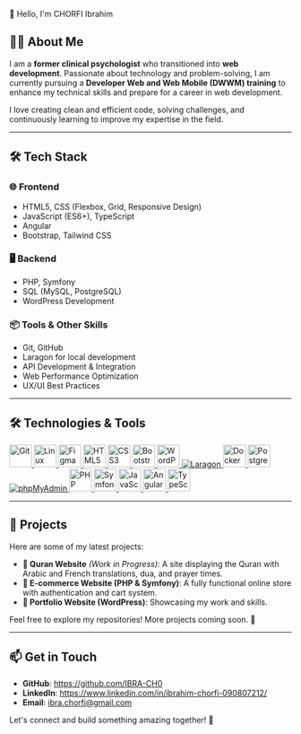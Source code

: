 👋 Hello, I'm CHORFI Ibrahim

## 👨‍💻 About Me
I am a **former clinical psychologist** who transitioned into **web development**. Passionate about technology and problem-solving, I am currently pursuing a **Developer Web and Web Mobile (DWWM) training** to enhance my technical skills and prepare for a career in web development.

I love creating clean and efficient code, solving challenges, and continuously learning to improve my expertise in the field.

---
## 🛠️ Tech Stack

### 🌐 Frontend
- HTML5, CSS (Flexbox, Grid, Responsive Design)
- JavaScript (ES6+), TypeScript
- Angular
- Bootstrap, Tailwind CSS

### 🖥️ Backend
- PHP, Symfony
- SQL (MySQL, PostgreSQL)
- WordPress Development

### 📦 Tools & Other Skills
- Git, GitHub
- Laragon for local development
- API Development & Integration
- Web Performance Optimization
- UX/UI Best Practices

---
## 🛠️ Technologies & Tools
<p align="left">
    <a href="https://git-scm.com/" target="_blank">
        <img src="https://cdn.jsdelivr.net/gh/devicons/devicon/icons/git/git-original.svg" alt="Git" width="40" height="40"/>
    </a>
    <a href="https://www.linux.org/" target="_blank">
        <img src="https://cdn.jsdelivr.net/gh/devicons/devicon/icons/linux/linux-original.svg" alt="Linux" width="40" height="40"/>
    </a>
    <a href="https://www.figma.com/" target="_blank">
        <img src="https://cdn.jsdelivr.net/gh/devicons/devicon/icons/figma/figma-original.svg" alt="Figma" width="40" height="40"/>
    </a>
    <a href="https://developer.mozilla.org/en-US/docs/Web/HTML" target="_blank">
        <img src="https://cdn.jsdelivr.net/gh/devicons/devicon/icons/html5/html5-original.svg" alt="HTML5" width="40" height="40"/>
    </a>
    <a href="https://developer.mozilla.org/en-US/docs/Web/CSS" target="_blank">
        <img src="https://cdn.jsdelivr.net/gh/devicons/devicon/icons/css3/css3-original.svg" alt="CSS3" width="40" height="40"/>
    </a>
     <a href="https://getbootstrap.com/" target="_blank">
        <img src="https://cdn.jsdelivr.net/gh/devicons/devicon/icons/bootstrap/bootstrap-original.svg" alt="Bootstrap" width="40" height="40"/>
    </a>   
 <a href="https://wordpress.org/" target="_blank">
        <img src="https://cdn.jsdelivr.net/gh/devicons/devicon/icons/wordpress/wordpress-original.svg" alt="WordPress" width="40" height="40"/>
    </a>
  <a href="https://laragon.org/" target="_blank">
  <img src="https://img.shields.io/badge/Laragon-F47216?style=for-the-badge&logo=laragon&logoColor=white" alt="Laragon"/>
</a>
     <a href="https://www.docker.com/" target="_blank">
        <img src="https://cdn.jsdelivr.net/gh/devicons/devicon/icons/docker/docker-original.svg" alt="Docker" width="40" height="40"/>
    </a>   
    
<a href="https://www.postgresql.org/" target="_blank">
        <img src="https://cdn.jsdelivr.net/gh/devicons/devicon/icons/postgresql/postgresql-original.svg" alt="PostgreSQL" width="40" height="40"/>
    </a>
<a href="https://www.phpmyadmin.net/" target="_blank">
  <img src="https://img.shields.io/badge/phpMyAdmin-6C78AF?style=for-the-badge&logo=phpmyadmin&logoColor=white" alt="phpMyAdmin"/>
</a>

 <a href="https://www.php.net/" target="_blank">
        <img src="https://cdn.jsdelivr.net/gh/devicons/devicon/icons/php/php-original.svg" alt="PHP" width="40" height="40"/>
    </a>
    <a href="https://symfony.com/" target="_blank">
        <img src="https://cdn.jsdelivr.net/gh/devicons/devicon/icons/symfony/symfony-original.svg" alt="Symfony" width="40" height="40"/>
    </a>
    <a href="https://developer.mozilla.org/en-US/docs/Web/JavaScript" target="_blank">
        <img src="https://cdn.jsdelivr.net/gh/devicons/devicon/icons/javascript/javascript-original.svg" alt="JavaScript" width="40" height="40"/>
    </a>
    <a href="https://angular.io/" target="_blank">
        <img src="https://cdn.jsdelivr.net/gh/devicons/devicon/icons/angularjs/angularjs-original.svg" alt="Angular" width="40" height="40"/>
    </a>
 <a href="https://www.typescriptlang.org/" target="_blank">
        <img src="https://cdn.jsdelivr.net/gh/devicons/devicon/icons/typescript/typescript-original.svg" alt="TypeScript" width="40" height="40"/>
 </a>
</p>




---
## 🚀 Projects
Here are some of my latest projects:

- **📖 Quran Website** *(Work in Progress)*: A site displaying the Quran with Arabic and French translations, dua, and prayer times.
- **🛒 E-commerce Website (PHP & Symfony)**: A fully functional online store with authentication and cart system.
- **📂 Portfolio Website (WordPress)**: Showcasing my work and skills.

Feel free to explore my repositories! More projects coming soon. 🚧

---
## 📫 Get in Touch
- **GitHub**: https://github.com/IBRA-CH0
- **LinkedIn**: https://www.linkedin.com/in/ibrahim-chorfi-090807212/
- **Email**: ibra.chorfi@gmail.com 

Let's connect and build something amazing together! 🚀


